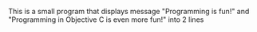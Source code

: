 This is a small program that displays message "Programming is fun!" and "Programming in Objective C is even more fun!" into 2 lines
